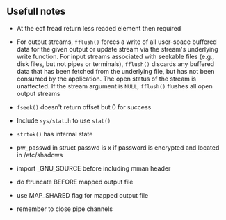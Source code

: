 ## Usefull notes

- At the eof fread return less readed element then required

- For output streams, `fflush()` forces a write of all user-space buffered data for the given output or update stream via the stream's underlying write function. For input streams associated with seekable files (e.g., disk files, but not pipes or terminals), `fflush()` discards any buffered data that has been fetched from the underlying file, but has not been consumed by the application. The open status of the stream is unaffected. If the stream argument is `NULL`, `fflush()` flushes all open output streams

- `fseek()` doesn't return offset but 0 for success

- Include `sys/stat.h` to use `stat()`

- `strtok()` has internal state

- pw_passwd in struct passwd is x if password is encrypted and located in /etc/shadows

- import \_GNU_SOURCE before including mman header

- do ftruncate BEFORE mapped output file

- use MAP_SHARED flag for mapped output file

- remember to close pipe channels
